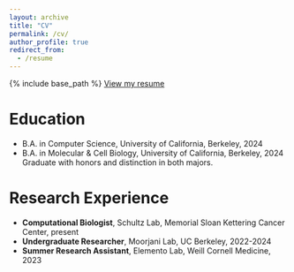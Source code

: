 ```yaml
---
layout: archive
title: "CV"
permalink: /cv/
author_profile: true
redirect_from:
  - /resume
---
```


{% include base_path %}
[View my resume](/files/Jierui_resume_240305.pdf)

Education 
======
* B.A. in Computer Science, University of California, Berkeley, 2024 
* B.A. in Molecular & Cell Biology, University of California, Berkeley, 2024 
Graduate with honors and distinction in both majors. 

Research Experience
======
* **Computational Biologist**, Schultz Lab, Memorial Sloan Kettering Cancer Center, present
* **Undergraduate Researcher**, Moorjani Lab, UC Berkeley, 2022-2024
* **Summer Research Assistant**, Elemento Lab, Weill Cornell Medicine, 2023

<!-- Education
======
* Ph.D in Version Control Theory, GitHub University, 2018 (expected)
* M.S. in Jekyll, GitHub University, 2014
* B.S. in GitHub, GitHub University, 2012

Work experience
======
* Spring 2024: Academic Pages Collaborator
  * Github University
  * Duties includes: Updates and improvements to template
  * Supervisor: The Users

* Fall 2015: Research Assistant
  * Github University
  * Duties included: Merging pull requests
  * Supervisor: Professor Hub

* Summer 2015: Research Assistant
  * Github University
  * Duties included: Tagging issues
  * Supervisor: Professor Git
  
Skills
======
* Skill 1
* Skill 2
  * Sub-skill 2.1
  * Sub-skill 2.2
  * Sub-skill 2.3
* Skill 3

Publications
======
  <ul>{% for post in site.publications reversed %}
    {% include archive-single-cv.html %}
  {% endfor %}</ul>
  
Talks
======
  <ul>{% for post in site.talks reversed %}
    {% include archive-single-talk-cv.html  %}
  {% endfor %}</ul>
  
Teaching
======
  <ul>{% for post in site.teaching reversed %}
    {% include archive-single-cv.html %}
  {% endfor %}</ul>
  
Service and leadership
======
* Currently signed in to 43 different slack teams -->
